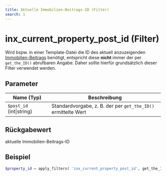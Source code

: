 ```yaml
---
title: Aktuelle Immobilien-Beitrags-ID (Filter)
search: 1
---
```


# inx_current_property_post_id (Filter)

Wird bspw. in einer Template-Datei die ID des aktuell anzuzeigenden [Immobilien-Beitrags](../beitragsarten-taxonomien.html) benötigt, entspricht diese **nicht** immer der per `get_the_ID()` abrufbaren Angabe. Daher sollte hierfür grundsätzlich dieser Filter verwendet werden.

## Parameter

| Name (Typ) | Beschreibung |
| ---------- | ------------ |
| `$post_id` (int\|string) | Standardvorgabe, z. B. der per `get_the_ID()` ermittelte Wert |

## Rückgabewert

aktuelle Immobilien-Beitrags-ID

## Beispiel

```php
$property_id = apply_filters( 'inx_current_property_post_id', get_the_ID() );
```